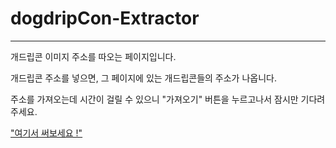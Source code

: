 # dogdripCon-Extractor

----------

개드립콘 이미지 주소를 따오는 페이지입니다.

개드립콘 주소를 넣으면, 그 페이지에 있는 개드립콘들의 주소가 나옵니다.

주소를 가져오는데 시간이 걸릴 수 있으니 "가져오기" 버튼을 누르고나서 잠시만 기다려 주세요.

["여기서 써보세요 !"](https://hyunr.github.io/dogdripCon-Extractor/)
